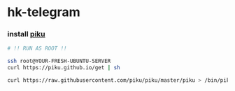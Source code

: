 # hk-telegram

### install [piku](https://github.com/piku/piku)

```bash
# !! RUN AS ROOT !!

ssh root@YOUR-FRESH-UBUNTU-SERVER
curl https://piku.github.io/get | sh

curl https://raw.githubusercontent.com/piku/piku/master/piku > /bin/piku && chmod 755 /bin/piku
```

### 
```bash
```
